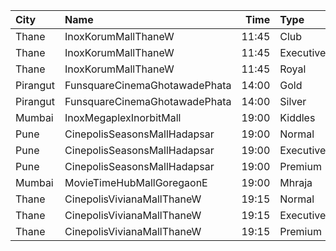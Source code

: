 | City     | Name                          |  Time | Type      | Price | Capacity | Booked |
| :------- | :---------------------------- | ----: | :-------- | ----: | -------: | -----: |
| Thane    | InoxKorumMallThaneW           | 11:45 | Club      |  112₹ |       51 |      0 |
| Thane    | InoxKorumMallThaneW           | 11:45 | Executive |  112₹ |       26 |      0 |
| Thane    | InoxKorumMallThaneW           | 11:45 | Royal     |  210₹ |        9 |      0 |
| Pirangut | FunsquareCinemaGhotawadePhata | 14:00 | Gold      |  110₹ |       48 |     25 |
| Pirangut | FunsquareCinemaGhotawadePhata | 14:00 | Silver    |  110₹ |       77 |     39 |
| Mumbai   | InoxMegaplexInorbitMall       | 19:00 | Kiddles   |  200₹ |       17 |      0 |
| Pune     | CinepolisSeasonsMallHadapsar  | 19:00 | Normal    |  150₹ |        8 |      0 |
| Pune     | CinepolisSeasonsMallHadapsar  | 19:00 | Executive |  150₹ |       31 |     18 |
| Pune     | CinepolisSeasonsMallHadapsar  | 19:00 | Premium   |  150₹ |       11 |     10 |
| Mumbai   | MovieTimeHubMallGoregaonE     | 19:00 | Mhraja    |  160₹ |       22 |      0 |
| Thane    | CinepolisVivianaMallThaneW    | 19:15 | Normal    |  180₹ |       27 |     14 |
| Thane    | CinepolisVivianaMallThaneW    | 19:15 | Executive |  200₹ |      104 |     83 |
| Thane    | CinepolisVivianaMallThaneW    | 19:15 | Premium   |  220₹ |       46 |     27 |